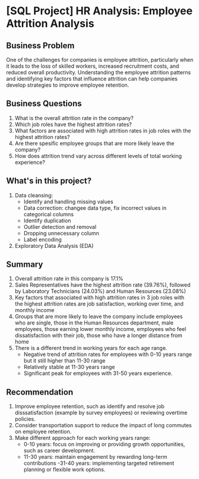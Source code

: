 # [SQL Project] HR Analysis: Employee Attrition Analysis

## Business Problem
One of the challenges for companies is employee attrition, particularly when it leads to the loss of skilled workers, increased recruitment costs, and reduced overall productivity. Understanding the employee attrition patterns and identifying key factors that influence attrition can help companies develop strategies to improve employee retention.

## Business Questions
1. What is the overall attrition rate in the company?
2. Which job roles have the highest attrition rates?
3. What factors are associated with high attrition rates in job roles with the highest attrition rates?
4. Are there spesific employee groups that are more likely leave the company?
5. How does attrition trend vary across different levels of total working experience?

## What's in this project?
1. Data cleansing:
   - Identify and handling missing values
   - Data correction: changee data type, fix incorrect values in categorical columns
   - Identify duplication
   - Outlier detection and removal
   - Dropping unnecessary column
   - Label encoding
2. Exploratory Data Analysis (EDA)

## Summary
1. Overall attrition rate in this company is 17.1%
2. Sales Representatives have the highest attrition rate (39.76%), followed by Laboratory Technicians (24.03%) and Human Resources (23.08%)
3. Key factors that associated with high attrition rates in 3 job roles with the highest attrition rates are job satisfaction, working over time, and monthly income
4. Groups that are more likely to leave the company include employees who are single, those in the Human Resources department, male employees, those earning lower monthly income, employees who feel dissatisfaction with their job, those who have a longer distance from home
5. There is a different trend in working years for each age range.
   - Negative trend of attrition rates for employees with 0-10 years range but it still higher than 11-30 range
   - Relatively stable at 11-30 years range
   - Significant peak for employees with 31-50 years experience.

## Recommendation
1. Improve employee retention, such as identify and resolve job disssatisfaction (example by survey employees) or reviewing overtime policies.
2. Consider transportation support to reduce the impact of long commutes on employee retention.
3. Make different approach for each working years range:
    - 0-10 years: focus on improving or providing growth opportunities, such as career development.
    - 11-30 years: maintain engagement by rewarding long-term contributions
     -31-40 years: implementing targeted retirement planning or flexible work options.
